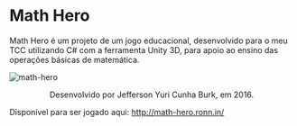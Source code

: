 # Math Hero
Math Hero é um projeto de um jogo educacional, desenvolvido para o meu TCC utilizando C# com a ferramenta Unity 3D, para apoio ao ensino das operações básicas de matemática. 

![math-hero](https://i.imgur.com/BZBx3Qh.png "Screenshot da primeira fase")
<p align="center">Desenvolvido por Jefferson Yuri Cunha Burk, em 2016.</p>

Disponível para ser jogado aqui:
http://math-hero.ronn.in/

